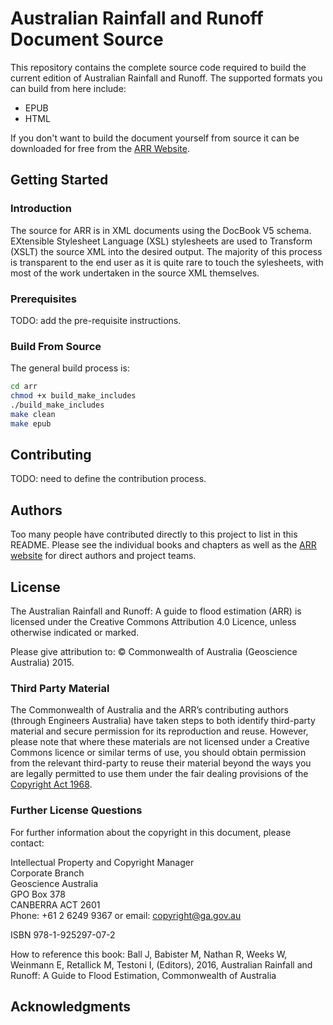 # Australian Rainfall and Runoff Document Source

This repository contains the complete source code required to build the current edition of Australian Rainfall and Runoff.  The supported formats you can build from here include:

* EPUB
* HTML

If you don't want to build the document yourself from source it can be downloaded for free from the [ARR Website](http://www.arr.org.au).

## Getting Started
### Introduction

The source for ARR is in XML documents using the DocBook V5 schema.  EXtensible Stylesheet Language (XSL) stylesheets are used to Transform (XSLT) the source XML into the desired output.  The majority of this process is transparent to the end user as it is quite rare to touch the sylesheets, with most of the work undertaken in the source XML themselves.

### Prerequisites

TODO: add the pre-requisite instructions.

### Build From Source

The general build process is:

```bash
cd arr
chmod +x build_make_includes
./build_make_includes
make clean
make epub
```

## Contributing

TODO: need to define the contribution process.

## Authors

Too many people have contributed directly to this project to list in this README.  Please see the individual books and chapters as well as the [ARR website](http://www.arr.org.au/) for direct authors and project teams.

## License

The Australian Rainfall and Runoff: A guide to flood estimation (ARR) is licensed under the Creative Commons Attribution 4.0 Licence, unless otherwise indicated or marked.

Please give attribution to: © Commonwealth of Australia (Geoscience Australia) 2015.

### Third Party Material

The Commonwealth of Australia and the ARR’s contributing authors (through Engineers Australia) have taken steps to both identify third-party material and secure permission for its reproduction and reuse. However, please note that where these materials are not licensed under a Creative Commons licence or similar terms of use, you should obtain permission from the relevant third-party to reuse their material beyond the ways you are legally permitted to use them under the fair dealing provisions of the [Copyright Act 1968](http://www.comlaw.gov.au/Details/C2014C00291).

### Further License Questions

For further information about the copyright in this document, please contact:

Intellectual Property and Copyright Manager  
Corporate Branch  
Geoscience Australia  
GPO Box 378  
CANBERRA ACT 2601  
Phone: +61 2 6249 9367 or email: copyright@ga.gov.au


ISBN 978-1-925297-07-2

How to reference this book:
Ball J, Babister M, Nathan R, Weeks W, Weinmann E, Retallick M, Testoni I, (Editors),  2016, Australian Rainfall and Runoff: A Guide to Flood Estimation, Commonwealth of Australia

## Acknowledgments

